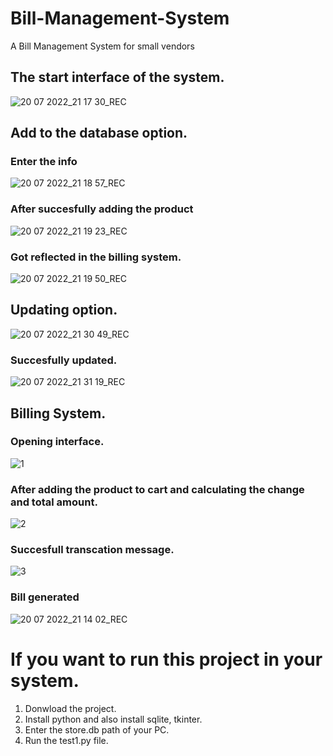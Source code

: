 # Bill-Management-System
A Bill Management System for small vendors

## The start interface of the system.

![20 07 2022_21 17 30_REC](https://user-images.githubusercontent.com/71562512/180033557-53346ffe-d613-4928-8ba9-50ab923b1f95.png)

## Add to the database option.

### Enter the info
![20 07 2022_21 18 57_REC](https://user-images.githubusercontent.com/71562512/180033651-48172ce4-349c-44cc-a6d9-fb7b5952e957.png)

### After succesfully adding the product
![20 07 2022_21 19 23_REC](https://user-images.githubusercontent.com/71562512/180033703-bd001aab-ddf2-46ca-a265-9413efeb9cba.png)

### Got reflected in the billing system.
![20 07 2022_21 19 50_REC](https://user-images.githubusercontent.com/71562512/180033743-84f873b9-805c-4c77-b80e-324cd8ef7883.png)

## Updating option.

![20 07 2022_21 30 49_REC](https://user-images.githubusercontent.com/71562512/180034070-8b031d84-1d4f-4bdb-a9e7-318b7fa39ec5.png)

### Succesfully updated.
![20 07 2022_21 31 19_REC](https://user-images.githubusercontent.com/71562512/180034097-dca25295-ec31-4227-adb2-9c200c27333b.png)

## Billing System.

### Opening interface.
![1](https://user-images.githubusercontent.com/71562512/180035788-f520450f-0ae1-4014-8137-fb493e020767.png)

### After adding the product to cart and calculating the change and total amount.
![2](https://user-images.githubusercontent.com/71562512/180036001-adc18bd0-2e0d-461f-9bd7-979d8742e094.png)

### Succesfull transcation message.
![3](https://user-images.githubusercontent.com/71562512/180036185-6837c809-bab9-42b6-a15f-67e7d476425a.png)

### Bill generated
![20 07 2022_21 14 02_REC](https://user-images.githubusercontent.com/71562512/180036252-0ee9fab0-a5c0-4b0f-af83-a63a3d6c174a.png)

# If you want to run this project in your system.

1. Donwload the project.
2. Install python and also install sqlite, tkinter.
3. Enter the store.db path of your PC.
4. Run the test1.py file.

